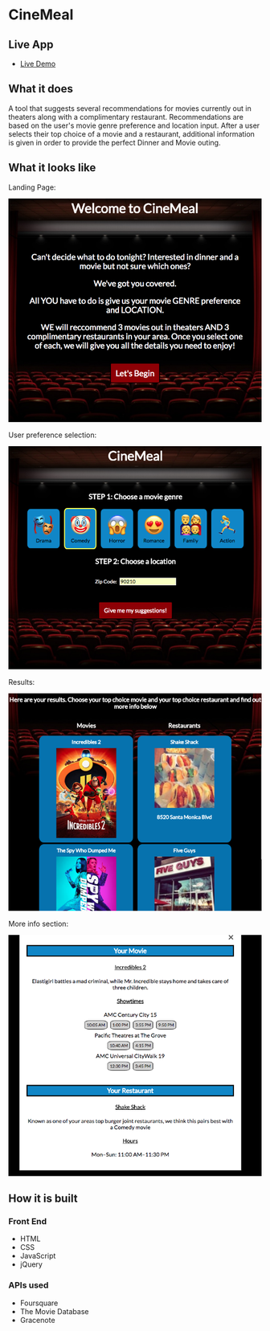 # CineMeal

## Live App
- [Live Demo](https://asiede.github.io/CineMeal/)

## What it does
A tool that suggests several recommendations for movies currently out in theaters along with a complimentary restaurant. Recommendations are based on the user's movie genre preference and location input. After a user selects their top choice of a movie and a restaurant, additional information is given in order to provide the perfect Dinner and Movie outing.

## What it looks like
Landing Page:

![Landing Page](images/landing-page.png)

User preference selection:

![Preference selection](images/preference-selection.png)

Results:

![Results](images/results.png)

More info section:

![More Info](images/more-info.png)

## How it is built
### Front End
* HTML
* CSS
* JavaScript
* jQuery
### APIs used
* Foursquare
* The Movie Database
* Gracenote



